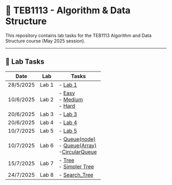# 📘 TEB1113 - Algorithm & Data Structure

This repository contains lab tasks for the TEB1113 Algorithm and Data Structure course (May 2025 session).

---

## 📅 Lab Tasks

| Date       | Lab   | Tasks                                                                 |
|------------|--------|-----------------------------------------------------------------------|
| 28/5/2025  | Lab 1 | - [Lab 1](lab_1_DSA.cpp) |
| 10/6/2025  | Lab 2 | - [Easy](lab_2/easy/Rotating_Matrix.cpp)<br> - [Medium](lab_2/normal/Searching.cpp)<br> - [Hard](lab_2/hard/Largest_binary.cpp) |
| 20/6/2025  | Lab 3 | - [Lab 3](lab_3/LAB3.cpp) |
| 20/6/2025  | Lab 4 | - [Lab 4](lab_4/Circular_Linked_List.cpp) |
| 10/7/2025  | Lab 5 | - [Lab 5](lab_5/Lab5.cpp) |
| 10/7/2025  | Lab 6 | - [Queue(node)](lab_6/Queue(node).cpp)<br> - [Queue(Array)](lab_6/Queue(Array).cpp)<br> -[CircularQueue](lab_6/CircularQueue.cpp) |
| 15/7/2025  | Lab 7 | - [Tree](lab_7/Tree.cpp)<br> - [Simpler Tree](lab_7/Simpler_tree.cpp)<br> |
| 24/7/2025  | Lab 8 | - [Search_Tree](lab_8/Search_Tree.cpp)|
